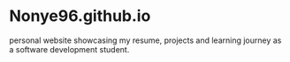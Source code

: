 # Nonye96.github.io
personal website showcasing my resume, projects and learning journey as a software development student.
